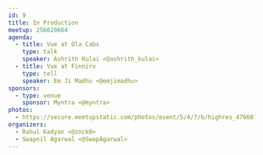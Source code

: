 ```yaml
---
id: 9
title: In Production
meetup: 256029664
agenda:
  - title: Vue at Ola Cabs
    type: talk
    speaker: Ashrith Kulai <@ashrith_kulai>
  - title: Vue at Finnirv
    type: tell
    speaker: Em Ji Madhu <@emjimadhu>
sponsors:
  - type: venue
    sponsor: Myntra <@myntra>
photos:
  - https://secure.meetupstatic.com/photos/event/5/4/7/b/highres_476601627.jpeg
organizers:
  - Rahul Kadyan <@znck0>
  - Swapnil Agarwal <@SwapAgarwal>
---
```


<EventPage />
